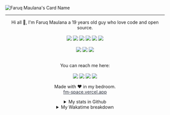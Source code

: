 ![Faruq Maulana's Card Name](https://cardivo.vercel.app/api?name=Faruq%20Maulana&description=Hi,%20i%27m%20a%20front%20end%20web%20developer%20and%20i%27m%2019%20y.o.%20Nice%20to%20meet%20you%20%F0%9F%91%8B&image=https://avatars.githubusercontent.com/u/88839109?v=4&backgroundColor=%230D1117&iconColor=%23eff4f6&instagram=faruq.maulana&github=faruqmaualana&twitter=promiseee123&pattern=topography&colorPattern=%23fe01ff&opacity=0.2&fontColor=%23eff4f6)


---

<div align="center">
  Hi all 👋, I'm Faruq Maulana a 19 years old guy who love code and open source.
  <br><br>
  <img src="https://img.shields.io/badge/javascript%20-%23323330.svg?&style=for-the-badge&logo=javascript&logoColor=%23F7DF1E"/>
  <img src="https://img.shields.io/badge/react-%2320232a.svg?style=for-the-badge&logo=react&logoColor=%2361DAFB"/>
  <img src="https://img.shields.io/badge/next%20js-%23000000?&style=for-the-badge&logo=next.js&logoColor=white"/>
  <img src="https://img.shields.io/badge/tailwindcss%20-%230A1121.svg?&style=for-the-badge&logo=tailwindcss&logoColor=%2339BDF9"/>
  <img src="https://img.shields.io/badge/bootstrap-%23563D7C.svg?style=for-the-badge&logo=bootstrap&logoColor=white"/>
  <img src="https://img.shields.io/badge/strapi-%23FEFFFE.svg?style=for-the-badge&logo=strapi&logoColor=8F74FF"/>
  <br><br>
  
  <img src="https://img.shields.io/badge/vercel-%23000000.svg?style=for-the-badge&logo=vercel&logoColor=white"/>
  <img src="https://img.shields.io/badge/netlify-%23000000.svg?style=for-the-badge&logo=netlify&logoColor=#00C7B7"/>
  <img src="https://img.shields.io/badge/heroku-%23430098.svg?style=for-the-badge&logo=heroku&logoColor=white"/>
  <br><br>
  
You can reach me here:<br><br>
<a href="mailto:akunutama098@gmail.com" style="text-decoration: none;">
<img src="https://img.shields.io/badge/email%20me%20here-%23EA4335?&style=for-the-badge&logo=gmail&logoColor=white"/>
</a>
<a href="https://instagram.com/faruq.maulanaa" style="text-decoration: none;">
<img src="https://img.shields.io/badge/instagram-%23E4405F?&style=for-the-badge&logo=instagram&logoColor=white"/>
</a>
<a href="https://twitter.com/promiseee123" style="text-decoration: none;">
<img src="https://img.shields.io/badge/twitter-%231DA1F2?&style=for-the-badge&logo=twitter&logoColor=white"/>
</a>
<a href="https://t.me/faruqmaulanaa" style="text-decoration: none;">
<img src="https://img.shields.io/badge/telegram-%2326A5E4?&style=for-the-badge&logo=telegram&logoColor=white"/>
</a>

Made with ♥ in my bedroom.
<br>
<a href="https://fm-space.vercel.app" target="_blank" style="color: #2E3440;">fm-space.vercel.app</a>

<details>
  <summary>My stats in Github</summary>
  <div align="center">
  <img src="https://github-readme-stats.vercel.app/api?username=faruqmaulana&show_icons=true">
  <img src="https://github-profile-trophy.vercel.app/?username=faruqmaulana">
  </div>
</details>

<details>
  <summary>My Wakatime breakdown</summary>
  <div align="center">
  <img src="https://github-readme-stats.vercel.app/api/wakatime?username=faruqmaulana&layout=compact">
  </div>
</details>
